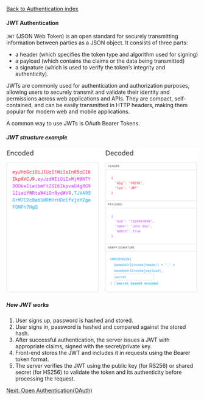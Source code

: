 [Back to Authentication index](./index.md)

#### JWT Authentication

`JWT` (JSON Web Token) is an open standard for securely transmitting information between parties as a JSON object. It consists of three parts:

- a header (which specifies the token type and algorithm used for signing)
- a payload (which contains the claims or the data being transmitted)
- a signature (which is used to verify the token’s integrity and authenticity).

JWTs are commonly used for authentication and authorization purposes, allowing users to securely transmit and validate their identity and permissions across web applications and APIs. They are compact, self-contained, and can be easily transmitted in HTTP headers, making them popular for modern web and mobile applications.

A common way to use JWTs is OAuth Bearer Tokens.

##### JWT structure example

![JWT Structure](./assets/jwt-decoded.png)

##### How JWT works

1. User signs up, password is hashed and stored.
2. User signs in, password is hashed and compared against the stored hash.
3. After successful authentication, the server issues a JWT with appropriate claims, signed with the secret/private key.
4. Front-end stores the JWT and includes it in requests using the Bearer token format.
5. The server verifies the JWT using the public key (for RS256) or shared secret (for HS256) to validate the token and its authenticity before processing the request.

[Next: Open Authentication(OAuth)](./02-oauth.md)
